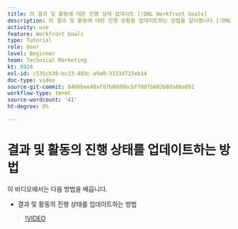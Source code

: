 ```yaml
---
title: 의 결과 및 활동에 대한 진행 상태 업데이트 [!DNL Workfront Goals]
description: 의 결과 및 활동에 대한 진행 상황을 업데이트하는 방법을 알아봅니다 [!DNL Workfront Goals].
activity: use
feature: Workfront Goals
type: Tutorial
role: User
level: Beginner
team: Technical Marketing
kt: 8924
exl-id: c535cb38-bc33-403c-a9a0-3333d715eb14
doc-type: video
source-git-commit: 8406bee48af87b80d0bcbff08fb682b8da80a091
workflow-type: tm+mt
source-wordcount: '41'
ht-degree: 0%

---
```


# 결과 및 활동의 진행 상태를 업데이트하는 방법

이 비디오에서는 다음 방법을 배웁니다.

* 결과 및 활동의 진행 상태를 업데이트하는 방법

>[!VIDEO](https://video.tv.adobe.com/v/335196/?quality=12&learn=on)

